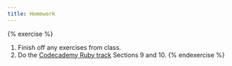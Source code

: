 ```yaml
---
title: Homework
---
```


{% exercise %}
1. Finish off any exercises from class.
2. Do the [Codecademy Ruby track](http://www.codecademy.com/tracks/ruby) Sections 9 and 10.
{% endexercise %}